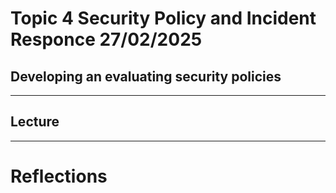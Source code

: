 # Topic 4 Security Policy and Incident Responce 27/02/2025

## Developing an evaluating security policies










---

## Lecture

---

# Reflections




